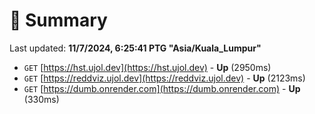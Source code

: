 # 📖 Summary
Last updated: **11/7/2024, 6:25:41 PTG "Asia/Kuala_Lumpur"**

- `GET` [https://hst.ujol.dev](https://hst.ujol.dev) - **Up** (2950ms)
- `GET` [https://reddviz.ujol.dev](https://reddviz.ujol.dev) - **Up** (2123ms)
- `GET` [https://dumb.onrender.com](https://dumb.onrender.com) - **Up** (330ms)
